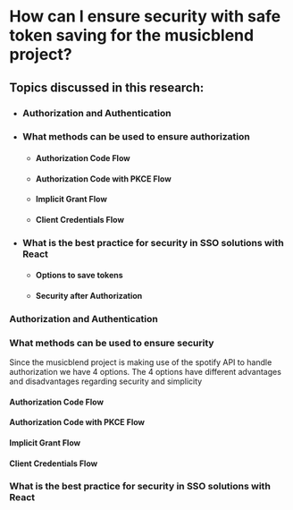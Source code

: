 # How can I ensure security with safe token saving for the musicblend project?
## Topics discussed in this research:
* ### Authorization and Authentication
* ### What methods can be used to ensure authorization
  * #### Authorization Code Flow
  * #### Authorization Code with PKCE Flow
  * #### Implicit Grant Flow
  * #### Client Credentials Flow
* ###	What is the best practice for security in SSO solutions with React
  * #### Options to save tokens
  * #### Security after Authorization
### Authorization and Authentication


### What methods can be used to ensure security
Since the musicblend project is making use of the spotify API to handle authorization we have 4 options. The 4 options have different advantages and disadvantages regarding security and simplicity
#### Authorization Code Flow
#### Authorization Code with PKCE Flow
#### Implicit Grant Flow
#### Client Credentials Flow

###	What is the best practice for security in SSO solutions with React


